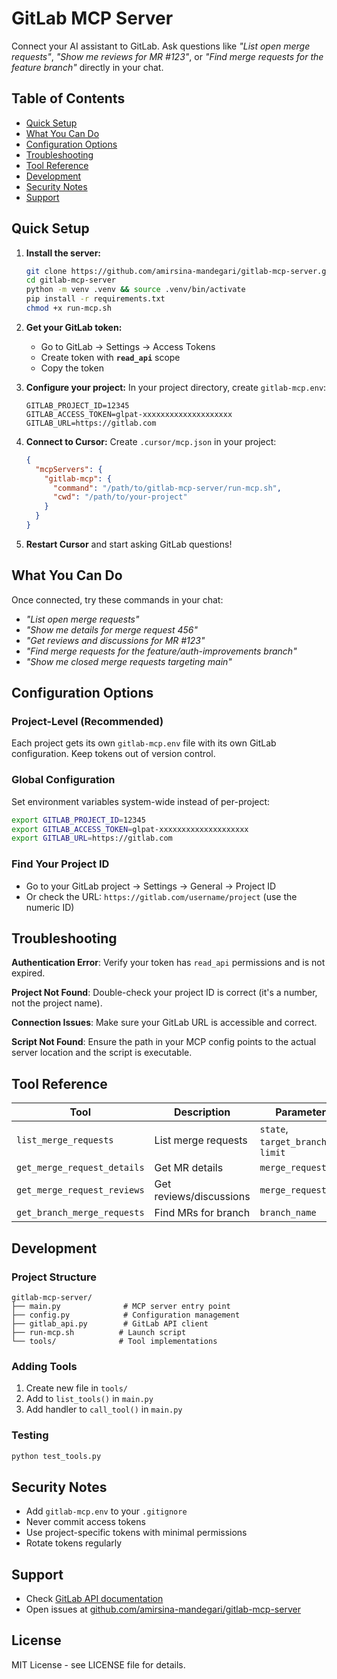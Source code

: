 # GitLab MCP Server

Connect your AI assistant to GitLab. Ask questions like *"List open merge requests"*, *"Show me reviews for MR #123"*, or *"Find merge requests for the feature branch"* directly in your chat.

## Table of Contents

- [Quick Setup](#quick-setup)
- [What You Can Do](#what-you-can-do)
- [Configuration Options](#configuration-options)
- [Troubleshooting](#troubleshooting)
- [Tool Reference](#tool-reference)
- [Development](#development)
- [Security Notes](#security-notes)
- [Support](#support)

## Quick Setup

1. **Install the server:**
   ```bash
   git clone https://github.com/amirsina-mandegari/gitlab-mcp-server.git
   cd gitlab-mcp-server
   python -m venv .venv && source .venv/bin/activate
   pip install -r requirements.txt
   chmod +x run-mcp.sh
   ```

2. **Get your GitLab token:**
   - Go to GitLab → Settings → Access Tokens
   - Create token with **`read_api`** scope
   - Copy the token

3. **Configure your project:**
   In your project directory, create `gitlab-mcp.env`:
   ```env
   GITLAB_PROJECT_ID=12345
   GITLAB_ACCESS_TOKEN=glpat-xxxxxxxxxxxxxxxxxxxx
   GITLAB_URL=https://gitlab.com
   ```

4. **Connect to Cursor:**
   Create `.cursor/mcp.json` in your project:
   ```json
   {
     "mcpServers": {
       "gitlab-mcp": {
         "command": "/path/to/gitlab-mcp-server/run-mcp.sh",
         "cwd": "/path/to/your-project"
       }
     }
   }
   ```

5. **Restart Cursor** and start asking GitLab questions!

## What You Can Do

Once connected, try these commands in your chat:

- *"List open merge requests"*
- *"Show me details for merge request 456"*
- *"Get reviews and discussions for MR #123"*
- *"Find merge requests for the feature/auth-improvements branch"*
- *"Show me closed merge requests targeting main"*

## Configuration Options

### Project-Level (Recommended)
Each project gets its own `gitlab-mcp.env` file with its own GitLab configuration. Keep tokens out of version control.

### Global Configuration
Set environment variables system-wide instead of per-project:
```bash
export GITLAB_PROJECT_ID=12345
export GITLAB_ACCESS_TOKEN=glpat-xxxxxxxxxxxxxxxxxxxx
export GITLAB_URL=https://gitlab.com
```

### Find Your Project ID
- Go to your GitLab project → Settings → General → Project ID
- Or check the URL: `https://gitlab.com/username/project` (use the numeric ID)

## Troubleshooting

**Authentication Error**: Verify your token has `read_api` permissions and is not expired.

**Project Not Found**: Double-check your project ID is correct (it's a number, not the project name).

**Connection Issues**: Make sure your GitLab URL is accessible and correct.

**Script Not Found**: Ensure the path in your MCP config points to the actual server location and the script is executable.

## Tool Reference

| Tool | Description | Parameters |
|------|-------------|------------|
| `list_merge_requests` | List merge requests | `state`, `target_branch`, `limit` |
| `get_merge_request_details` | Get MR details | `merge_request_iid` |
| `get_merge_request_reviews` | Get reviews/discussions | `merge_request_iid` |
| `get_branch_merge_requests` | Find MRs for branch | `branch_name` |

## Development

### Project Structure
```
gitlab-mcp-server/
├── main.py              # MCP server entry point
├── config.py            # Configuration management
├── gitlab_api.py        # GitLab API client
├── run-mcp.sh          # Launch script
└── tools/              # Tool implementations
```

### Adding Tools
1. Create new file in `tools/`
2. Add to `list_tools()` in `main.py`
3. Add handler to `call_tool()` in `main.py`

### Testing
```bash
python test_tools.py
```

## Security Notes

- Add `gitlab-mcp.env` to your `.gitignore`
- Never commit access tokens
- Use project-specific tokens with minimal permissions
- Rotate tokens regularly

## Support

- Check [GitLab API documentation](https://docs.gitlab.com/ee/api/)
- Open issues at [github.com/amirsina-mandegari/gitlab-mcp-server](https://github.com/amirsina-mandegari/gitlab-mcp-server)

## License

MIT License - see LICENSE file for details.
